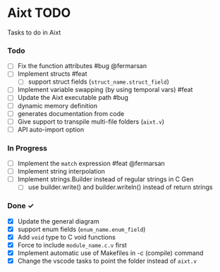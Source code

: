 # Aixt TODO

Tasks to do in Aixt 

### Todo

- [ ] Fix the function attributes #bug @fermarsan
- [ ] Implement structs #feat
    - [ ] support struct fields (`struct_name.struct_field`)
- [ ] Implement variable swapping (by using temporal vars) #feat
- [ ] Update the Aixt executable path #bug
- [ ] dynamic memory definition
- [ ] generates documentation from code
- [ ] Give support to transpile multi-file folders (`aixt.v`)
- [ ] API auto-import option

### In Progress

- [ ] Implement the `match` expression #feat @fermarsan
- [ ] Implement string interpolation
- [ ] Implement strings.Builder instead of regular strings in C Gen
    - [ ] use builder.write() and builder.writeln() instead of return strings
   
### Done ✓

- [x] Update the general diagram
- [x] support enum fields (`enum_name.enum_field`)
- [x] Add `void` type to C void functions 
- [x] Force to include `module_name.c.v` first
- [x] Implement automatic use of Makefiles in -c (compile) command
- [x] Change the vscode tasks to point the folder instead of `aixt.v`